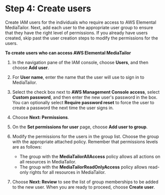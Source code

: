 # Step 4: Create users<a name="setting-up-non-admin-users"></a>

Create IAM users for the individuals who require access to AWS Elemental MediaTailor\. Next, add each user to the appropriate user group to ensure that they have the right level of permissions\. If you already have users created, skip past the user creation steps to modify the permissions for the users\.

**To create users who can access AWS Elemental MediaTailor**

1. In the navigation pane of the IAM console, choose **Users**, and then choose **Add user**\.

1. For **User name**, enter the name that the user will use to sign in to MediaTailor\.

1. Select the check box next to **AWS Management Console access**, select **Custom password**, and then enter the new user's password in the box\. You can optionally select **Require password reset** to force the user to create a password the next time the user signs in\.

1. Choose **Next: Permissions**\.

1. On the **Set permissions for user** page, choose **Add user to group**\.

1. Modify the permissions for the users in the group list\. Choose the group with the appropriate attached policy\. Remember that permissions levels are as follows:
   + The group with the **MediaTailorAllAccess** policy allows all actions on all resources in MediaTailor\.
   + The group with the **MediaTailorReadOnlyAccess** policy allows read\-only rights for all resources in MediaTailor\.

1. Choose **Next: Review** to see the list of group memberships to be added to the new user\. When you are ready to proceed, choose **Create user**\.
